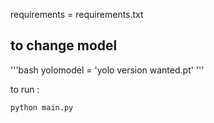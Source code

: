 requirements = requirements.txt

## to change model ##
'''bash
yolomodel = 'yolo version wanted.pt'
'''

to run : 
```bash
python main.py
```